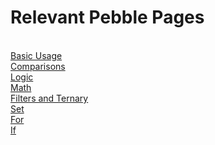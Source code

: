 # Relevant Pebble Pages
<br>[Basic Usage](https://pebbletemplates.io/wiki/guide/basic-usage/#syntax-reference)
<br>[Comparisons](https://pebbletemplates.io/wiki/operator/comparisons/)
<br>[Logic](https://pebbletemplates.io/wiki/operator/logic/)
<br>[Math](https://pebbletemplates.io/wiki/operator/math/)
<br>[Filters and Ternary](https://pebbletemplates.io/wiki/operator/others/)
<br>[Set](https://pebbletemplates.io/wiki/tag/set/)
<br>[For](https://pebbletemplates.io/wiki/tag/for/)
<br>[If](https://pebbletemplates.io/wiki/tag/if/)
